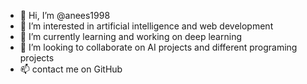 - 👋 Hi, I’m @anees1998
- 👀 I’m interested in artificial intelligence and web development
- 🌱 I’m currently learning and working on deep learning
- 💞️ I’m looking to collaborate on AI projects and different programing projects
- 📫 contact me on GitHub

<!---
anees1998/anees1998 is a ✨ special ✨ repository because its `README.md` (this file) appears on your GitHub profile.
You can click the Preview link to take a look at your changes.
--->
